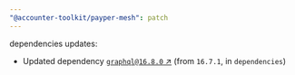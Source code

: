 ```yaml
---
"@accounter-toolkit/payper-mesh": patch
---
```

dependencies updates:
  - Updated dependency [`graphql@16.8.0` ↗︎](https://www.npmjs.com/package/graphql/v/16.8.0) (from `16.7.1`, in `dependencies`)
